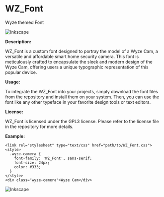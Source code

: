 # WZ_Font
Wyze themed Font

![Inkscape](https://github.com/ChiroIp/WZ_Font/assets/4256115/d66cd383-0cff-4ab8-9f8d-bd89f5f26036)

**Description:**

WZ_Font is a custom font designed to portray the model of a Wyze Cam, a versatile and affordable smart home security camera. 
This font is meticulously crafted to encapsulate the sleek and modern design of the Wyze Cam, offering users a unique typographic representation of this popular device.

**Usage:**

To integrate the WZ_Font into your projects, simply download the font files from the repository and install them on your system. Then, you can use the font like any other typeface in your favorite design tools or text editors.

**License:**

WZ_Font is licensed under the GPL3 license. Please refer to the license file in the repository for more details.

**Example:**

```
<link rel="stylesheet" type="text/css" href="path/to/WZ_Font.css">
<style>
  .wyze-camera {
    font-family: 'WZ_Font', sans-serif;
    font-size: 24px;
    color: #333;
  }
</style>
<div class="wyze-camera">Wyze Cam</div>
```
![Inkscape](https://github.com/ChiroIp/WZ_Font/assets/4256115/0e79c72a-4166-4a18-9953-f6a7bcce83a9)

